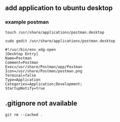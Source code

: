 ## add application to ubuntu desktop    
### example postman   

` touch /usr/share/applications/postman.desktop `  

` sudo gedit /usr/share/applications/postman.desktop `

```
#!/usr/bin/env xdg-open
[Desktop Entry]
Name=Postman
Comment=Postman
Exec=/usr/share/Postman/app/Postman
Icon=/usr/share/Postman/postman.png
Terminal=false
Type=Application
Categories=Application;Development;
StartupNotify=true
```

## .gitignore not available   

`git rm --cached .`


